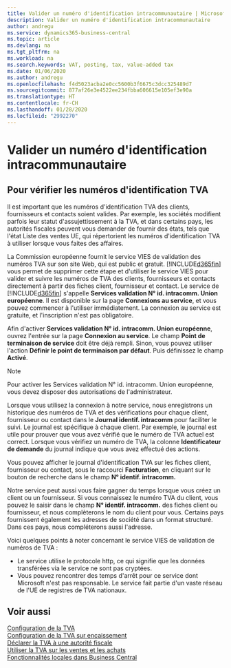 ```yaml
---
title: Valider un numéro d'identification intracommunautaire | Microsoft Docs
description: Valider un numéro d'identification intracommunautaire
author: andregu
ms.service: dynamics365-business-central
ms.topic: article
ms.devlang: na
ms.tgt_pltfrm: na
ms.workload: na
ms.search.keywords: VAT, posting, tax, value-added tax
ms.date: 01/06/2020
ms.author: andregu
ms.openlocfilehash: f4d5023acba2e0cc5600b3f6675c3dcc325489d7
ms.sourcegitcommit: 877af26e3e4522ee234fbba606615e105ef3e90a
ms.translationtype: HT
ms.contentlocale: fr-CH
ms.lasthandoff: 01/28/2020
ms.locfileid: "2992270"
---
```

# <a name="validate-a-vat-registration-number"></a>Valider un numéro d'identification intracommunautaire

## <a name="to-verify-vat-registration-numbers"></a>Pour vérifier les numéros d'identification TVA
Il est important que les numéros d'identification TVA des clients, fournisseurs et contacts soient valides. Par exemple, les sociétés modifient parfois leur statut d'assujettissement à la TVA, et dans certains pays, les autorités fiscales peuvent vous demander de fournir des états, tels que l'état Liste des ventes UE, qui répertorient les numéros d'identification TVA à utiliser lorsque vous faites des affaires.

La Commission européenne fournit le service VIES de validation des numéros TVA sur son site Web, qui est public et gratuit. [!INCLUDE[d365fin](includes/d365fin_md.md)] vous permet de supprimer cette étape et d'utiliser le service VIES pour valider et suivre les numéros de TVA des clients, fournisseurs et contacts directement à partir des fiches client, fournisseur et contact. Le service de [!INCLUDE[d365fin](includes/d365fin_md.md)] s'appelle **Services validation N° id. intracomm. Union européenne**. Il est disponible sur la page **Connexions au service**, et vous pouvez commencer à l'utiliser immédiatement. La connexion au service est gratuite, et l'inscription n'est pas obligatoire.

Afin d'activer **Services validation N° id. intracomm. Union européenne**, ouvrez l'entrée sur la page **Connexion au service**. Le champ **Point de terminaison de service** doit être déjà rempli. Sinon, vous pouvez utiliser l'action **Définir le point de terminaison par défaut**. Puis définissez le champ **Activé**.

> [!Note]
> Pour activer les Services validation N° id. intracomm. Union européenne, vous devez disposer des autorisations de l'administrateur.

Lorsque vous utilisez la connexion à notre service, nous enregistrons un historique des numéros de TVA et des vérifications pour chaque client, fournisseur ou contact dans le **Journal identif. intracomm** pour faciliter le suivi. Le journal est spécifique à chaque client. Par exemple, le journal est utile pour prouver que vous avez vérifié que le numéro de TVA actuel est correct. Lorsque vous vérifiez un numéro de TVA, la colonne **Identificateur de demande** du journal indique que vous avez effectué des actions.

Vous pouvez afficher le journal d'identification TVA sur les fiches client, fournisseur ou contact, sous le raccourci **Facturation**, en cliquant sur le bouton de recherche dans le champ **N° identif. intracomm.**  

Notre service peut aussi vous faire gagner du temps lorsque vous créez un client ou un fournisseur. Si vous connaissez le numéro TVA du client, vous pouvez le saisir dans le champ **N° identif. intracomm.** des fiches client ou fournisseur, et nous complèterons le nom du client pour vous. Certains pays fournissent également les adresses de société dans un format structuré. Dans ces pays, nous compléterons aussi l'adresse.  

Voici quelques points à noter concernant le service VIES de validation de numéros de TVA :

* Le service utilise le protocole http, ce qui signifie que les données transférées via le service ne sont pas cryptées.  
* Vous pouvez rencontrer des temps d'arrêt pour ce service dont Microsoft n'est pas responsable. Le service fait partie d'un vaste réseau de l'UE de registres de TVA nationaux.

## <a name="see-also"></a>Voir aussi  
[Configuration de la TVA](finance-setup-vat.md)  
[Configuration de la TVA sur encaissement](finance-setup-unrealized-vat.md)      
[Déclarer la TVA à une autorité fiscale](finance-how-report-vat.md)  
[Utiliser la TVA sur les ventes et les achats](finance-work-with-vat.md)  
[Fonctionnalités locales dans Business Central](about-localization.md)
